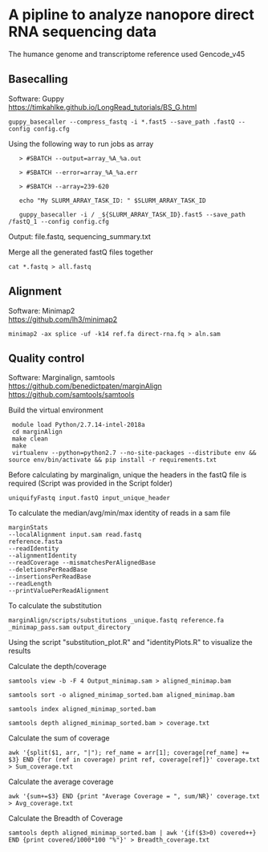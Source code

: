 # A pipline to analyze nanopore direct RNA sequencing data
The humance genome and transcriptome reference used Gencode_v45  
## Basecalling
Software: Guppy  
https://timkahlke.github.io/LongRead_tutorials/BS_G.html  
```
guppy_basecaller --compress_fastq -i *.fast5 --save_path .fastQ --config config.cfg
```
Using the following way to run jobs as array
```
   > #SBATCH --output=array_%A_%a.out

   > #SBATCH --error=array_%A_%a.err

   > #SBATCH --array=239-620

   echo "My SLURM_ARRAY_TASK_ID: " $SLURM_ARRAY_TASK_ID
   
   guppy_basecaller -i / _${SLURM_ARRAY_TASK_ID}.fast5 --save_path /fastQ_1 --config config.cfg
```
Output: file.fastq, sequencing_summary.txt  

Merge all the generated fastQ files together
```
cat *.fastq > all.fastq
```
## Alignment
Software: Minimap2  
https://github.com/lh3/minimap2    
```
minimap2 -ax splice -uf -k14 ref.fa direct-rna.fq > aln.sam
```
## Quality control
Software: Marginalign, samtools  
https://github.com/benedictpaten/marginAlign  
https://github.com/samtools/samtools  

Build the virtual environment  
```
 module load Python/2.7.14-intel-2018a
 cd marginAlign
 make clean
 make
 virtualenv --python=python2.7 --no-site-packages --distribute env && source env/bin/activate && pip install -r requirements.txt
```
Before calculating by marginalign, unique the headers in the fastQ file is required (Script was provided in the Script folder)
```
uniquifyFastq input.fastQ input_unique_header
```
To calculate the median/avg/min/max identity of reads in a sam file
```
marginStats
--localAlignment input.sam read.fastq
reference.fasta
--readIdentity
--alignmentIdentity
--readCoverage --mismatchesPerAlignedBase
--deletionsPerReadBase
--insertionsPerReadBase
--readLength
--printValuePerReadAlignment
```
To calculate the substitution  
```
marginAlign/scripts/substitutions _unique.fastq reference.fa _minimap_pass.sam output_directory
```
Using the script "substitution_plot.R" and "identityPlots.R" to visualize the results  

Calculate the depth/coverage  
```
samtools view -b -F 4 Output_minimap.sam > aligned_minimap.bam
```
```
samtools sort -o aligned_minimap_sorted.bam aligned_minimap.bam
```
```
samtools index aligned_minimap_sorted.bam
```
```
samtools depth aligned_minimap_sorted.bam > coverage.txt
```
Calculate the sum of coverage  
```
awk '{split($1, arr, "|"); ref_name = arr[1]; coverage[ref_name] += $3} END {for (ref in coverage) print ref, coverage[ref]}' coverage.txt > Sum_coverage.txt
```
Calculate the average coverage  
```
awk '{sum+=$3} END {print "Average Coverage = ", sum/NR}' coverage.txt > Avg_coverage.txt
```
Calculate the Breadth of Coverage
```
samtools depth aligned_minimap_sorted.bam | awk '{if($3>0) covered++} END {print covered/1000*100 "%"}' > Breadth_coverage.txt
```












